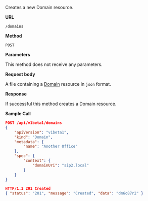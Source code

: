 Creates a new Domain resource.

**URL**

`/domains`

**Method**

`POST`

**Parameters**

This method does not receive any parameters.

**Request body**

A file containing a [Domain](/docs/configuration/domains) resource in `json` format.

**Response**

If successful this method creates a Domain resource.

**Sample Call**

```json
POST /api/v1beta1/domains
{
	"apiVersion": "v1beta1",
	"kind": "Domain",
	"metadata": {
		"name": "Another Office"
	},
	"spec": {
		"context": {
			"domainUri": "sip2.local"
		}
	}
}

HTTP/1.1 201 Created
{ "status": "201", "message": "Created", "data": "dm6c87r2" }
```
